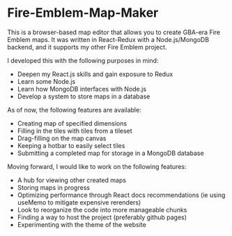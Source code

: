 # Fire-Emblem-Map-Maker

This is a browser-based map editor that allows you to create GBA-era Fire Emblem maps. It was written in React-Redux with a Node.js/MongoDB backend, and it supports my other Fire Emblem project.

I developed this with the following purposes in mind:

- Deepen my React.js skills and gain exposure to Redux
- Learn some Node.js
- Learn how MongoDB interfaces with Node.js
- Develop a system to store maps in a database

As of now, the following features are available:

- Creating map of specified dimensions
- Filling in the tiles with tiles from a tileset
- Drag-filling on the map canvas
- Keeping a hotbar to easily select tiles
- Submitting a completed map for storage in a MongoDB database

Moving forward, I would like to work on the following features:

- A hub for viewing other created maps
- Storing maps in progress
- Optimizing performance through React docs recommendations (ie using useMemo to mitigate expensive rerenders)
- Look to reorganize the code into more manageable chunks
- Finding a way to host the project (preferably github pages)
- Experimenting with the theme of the website
